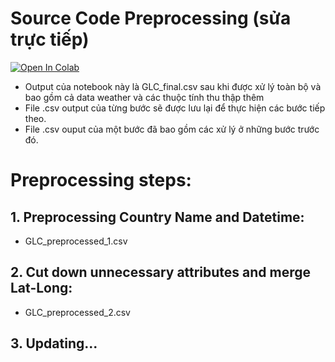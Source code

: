 # Source Code Preprocessing (sửa trực tiếp)
[![Open In Colab](https://colab.research.google.com/assets/colab-badge.svg)](https://colab.research.google.com/drive/1MprVRA3SLHzCUP0VGqZQJ_-BYDoJ4SJS?usp=sharing)
* Output của notebook này là GLC_final.csv sau khi được xử lý toàn bộ và bao gồm cả data weather và các thuộc tính thu thập thêm
* File .csv output của từng bước sẽ được lưu lại để thực hiện các bước tiếp theo.
* File .csv ouput của một bước đã bao gồm các xử lý ở những bước trước đó.

# Preprocessing steps:
## 1. Preprocessing Country Name and Datetime: 
* GLC_preprocessed_1.csv
## 2. Cut down unnecessary attributes and merge Lat-Long: 
* GLC_preprocessed_2.csv
## 3. Updating...

